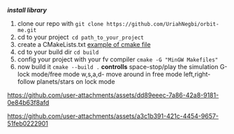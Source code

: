 ***install library***
1. clone our repo with ```git clone https://github.com/UriahNegbi/orbit-me.git```
2. cd to your project``` cd path_to_your_project```
3. create a CMakeLists.txt [example of cmake file](https://github.com/UriahNegbi/orbit-me/blob/main/examples/cmakeExample.txt)
4. cd to your build dir ```cd build```
5. config your project with your fv compiler ```cmake -G "MinGW Makefiles"```
6. now build it ```cmake --build .```
**controlls**
space-stop/play the simulation
G-lock mode/free mode
w,s,a,d- move around in free mode
left,right- follow planets/stars on lock mode


https://github.com/user-attachments/assets/dd89eeec-7a86-42a8-9181-0e84b63f8afd



https://github.com/user-attachments/assets/a3c1b391-421c-4454-9657-51feb0222901

